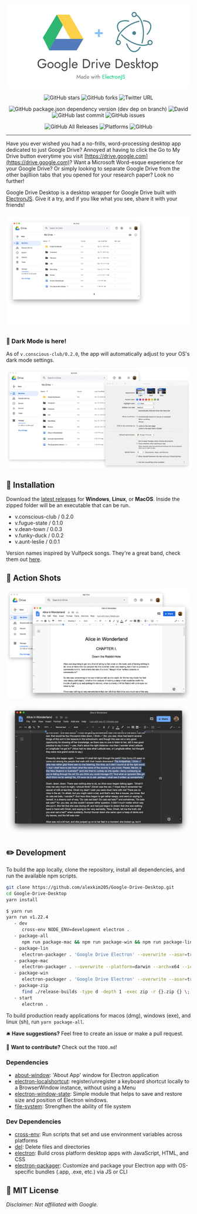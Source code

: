 ![splash](static/gd_electron_logo.png)

<div style="text-align:center;">

![GitHub stars](https://img.shields.io/github/stars/alexkim205/Google-Drive-Desktop?style=social)
![GitHub forks](https://img.shields.io/github/forks/alexkim205/Google-Drive-Desktop?style=social)
![Twitter URL](https://img.shields.io/twitter/url?style=social&url=https%3A%2F%2Ftwitter.com%2Fintent%2Ftweet%3Ftext%3DCheck%25out%25Google%25Drive%25Electron%25to%25start%25using%25Google%25Drive%25as%25a%25desktop%25app%21%25%26url%3Dhttps%253A%252F%252Fgithub.com%252Falexkim205%252FGoogle-Drive-Electron%252Ftree%252Fmaster%26hashtags%3Delectron%2Celectronjs%2Cgoogle%2Cgoogledrive)

![GitHub package.json dependency version (dev dep on branch)](https://img.shields.io/github/package-json/dependency-version/alexkim205/Google-Drive-Desktop/dev/electron?style=flat-square)
![David](https://img.shields.io/david/alexkim205/Google-Drive-Desktop?style=flat-square)
![GitHub last commit](https://img.shields.io/github/last-commit/alexkim205/Google-Drive-Desktop?style=flat-square)
![GitHub issues](https://img.shields.io/github/issues/alexkim205/Google-Drive-Desktop?style=flat-square)

![GitHub All Releases](https://img.shields.io/github/downloads/alexkim205/Google-Drive-Desktop/total?style=flat-square)
![Platforms](https://img.shields.io/badge/platform-macos%20%7C%20windows%20%7C%20linux-lightgrey?style=flat-square)
![GitHub](https://img.shields.io/github/license/alexkim205/Google-Drive-Desktop?style=flat-square)

</div>

---

Have you ever wished you had a no-frills, word-processing desktop app dedicated to just Google Drive? Annoyed at having to click the Go to My Drive button everytime you visit [https://drive.google.com](https://drive.google.com)? Want a Microsoft Word-esque experience for your Google Drive? Or simply looking to separate Google Drive from the other bajillion tabs that you opened for your research paper? Look no further!

Google Drive Desktop is a desktop wrapper for Google Drive built with [ElectronJS](https://github.com/electron/electron). Give it a try, and if you like what you see, share it with your friends!

![demo](static/gd_demo.gif)

### 🌙 Dark Mode is here!

As of `v.conscious-club/0.2.0`, the app will automatically adjust to your OS's dark mode settings.

![darkmodedemo](static/gd_darkmode_demo.gif)

## 📀 Installation

Download the [latest releases](https://github.com/alexkim205/Google-Drive-Desktop/releases) for **Windows**, **Linux**, or **MacOS**. Inside the zipped folder will be an executable that can be run.

- v.conscious-club / 0.2.0
- v.fugue-state / 0.1.0
- v.dean-town / 0.0.3
- v.funky-duck / 0.0.2
- v.aunt-leslie / 0.0.1

Version names inspired by Vulfpeck songs. They're a great band, check them out [here](https://vulfpeck.com/).

## 📸 Action Shots

![two-window](static/two-window-shot.png)

![dark-shot](static/dark-shot.png)

## ✏️ Development

To build the app locally, clone the repository, install all dependencies, and run the available npm scripts.

```sh
git clone https://github.com/alexkim205/Google-Drive-Desktop.git
cd Google-Drive-Desktop
yarn install
```

```sh
$ yarn run
yarn run v1.22.4
   - dev
      cross-env NODE_ENV=development electron .
   - package-all
      npm run package-mac && npm run package-win && npm run package-lin
   - package-lin
      electron-packager . 'Google Drive Electron' --overwrite --asar=true --platform=linux --arch=x64 --icon=static/gd.png --prune=true --out=release-builds
   - package-mac
      electron-packager . --overwrite --platform=darwin --arch=x64 --icon=static/gd.icns --prune=true --out=release-builds
   - package-win
      electron-packager . 'Google Drive Electron' --overwrite --asar=true --platform=win32 --arch=ia32 --icon=static/gd.ico --prune=true --out=release-builds --version-string.CompanyName='Alex Gyujin Kim' --version-string.FileDescription='A Google Drive desktop app made with Electron.' --version-string.ProductName='Google Drive Electron'
   - package-zip
      find ./release-builds -type d -depth 1 -exec zip -r {}.zip {} \;
   - start
      electron .
```

To build production ready applications for macos (dmg), windows (exe), and linux (sh), run `yarn package-all`.

🛎️ **Have suggestions?** Feel free to create an issue or make a pull request.

🤝 **Want to contribute?** Check out the `TODO.md`!

### Dependencies

- [about-window](https://ghub.io/about-window): &#39;About App&#39; window for Electron application
- [electron-localshortcut](https://ghub.io/electron-localshortcut): register/unregister a keyboard shortcut locally to a BrowserWindow instance, without using a Menu
- [electron-window-state](https://ghub.io/electron-window-state): Simple module that helps to save and restore size and position of Electron windows.
- [file-system](https://ghub.io/file-system): Strengthen the ability of file system

### Dev Dependencies

- [cross-env](https://ghub.io/cross-env): Run scripts that set and use environment variables across platforms
- [del](https://ghub.io/del): Delete files and directories
- [electron](https://ghub.io/electron): Build cross platform desktop apps with JavaScript, HTML, and CSS
- [electron-packager](https://ghub.io/electron-packager): Customize and package your Electron app with OS-specific bundles (.app, .exe, etc.) via JS or CLI

## 📜 MIT License

_Disclaimer: Not affiliated with Google._
